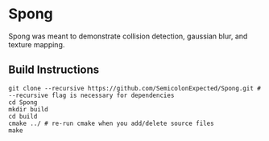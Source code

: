 # Spong

Spong was meant to demonstrate collision detection, gaussian blur, and texture mapping.

## Build Instructions

    git clone --recursive https://github.com/SemicolonExpected/Spong.git # --recursive flag is necessary for dependencies
    cd Spong
    mkdir build
    cd build
    cmake ../ # re-run cmake when you add/delete source files
    make
